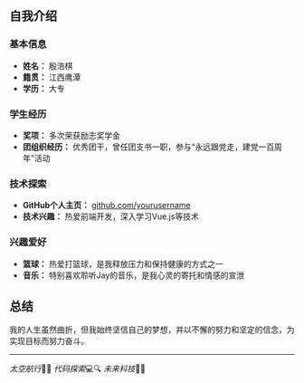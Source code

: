
## 自我介绍

### 基本信息
- **姓名：** 殷浩棋
- **籍贯：** 江西鹰潭
- **学历：** 大专

### 学生经历
- **奖项：** 多次荣获励志奖学金
- **团组织经历：** 优秀团干，曾任团支书一职，参与“永远跟党走，建党一百周年”活动

### 技术探索
- **GitHub个人主页：** [github.com/yourusername](https://github.com/yourusername)
- **技术兴趣：** 热爱前端开发，深入学习Vue.js等技术

### 兴趣爱好
- **篮球：** 热爱打篮球，是我释放压力和保持健康的方式之一
- **音乐：** 特别喜欢聆听Jay的音乐，是我心灵的寄托和情感的宣泄

## 总结
我的人生虽然曲折，但我始终坚信自己的梦想，并以不懈的努力和坚定的信念，为实现目标而努力奋斗。

---

*太空航行*🚀🌌 *代码探索*💻🔍 *未来科技*🔮✨
